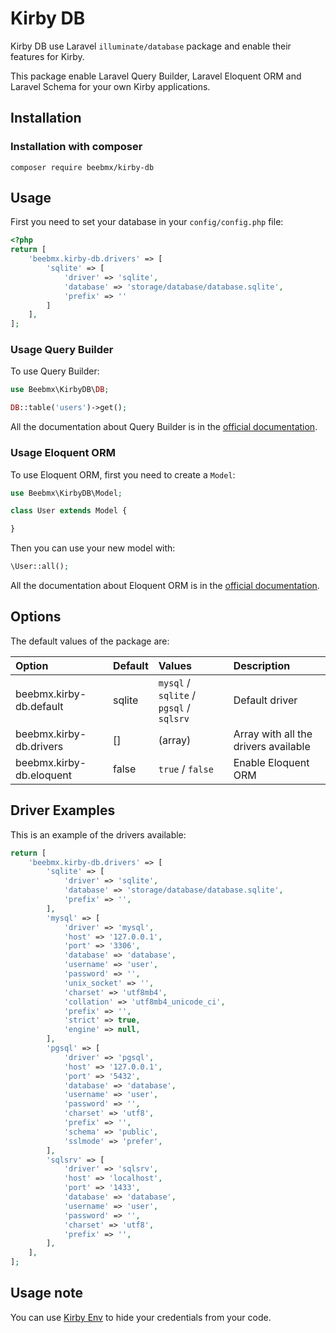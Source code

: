 # Kirby DB

Kirby DB use Laravel `illuminate/database` package and enable their features for Kirby.

This package enable Laravel Query Builder, Laravel Eloquent ORM and Laravel Schema for your own Kirby applications.

## Installation

### Installation with composer

```ssh
composer require beebmx/kirby-db
```

## Usage

First you need to set your database in your `config/config.php` file:

```php
<?php
return [
    'beebmx.kirby-db.drivers' => [
        'sqlite' => [
            'driver' => 'sqlite',
            'database' => 'storage/database/database.sqlite',
            'prefix' => ''
        ]
    ],
];
```

### Usage Query Builder
To use Query Builder:

```php
use Beebmx\KirbyDB\DB;

DB::table('users')->get();
```

All the documentation about Query Builder is in the [official documentation](https://laravel.com/docs/master/queries).

### Usage Eloquent ORM

To use Eloquent ORM, first you need to create a `Model`:

```php
use Beebmx\KirbyDB\Model;

class User extends Model {

}

```

Then you can use your new model with:

```php
\User::all();
```

All the documentation about Eloquent ORM is in the [official documentation](https://laravel.com/docs/master/eloquent).

## Options

The default values of the package are:

| Option | Default | Values | Description |
|:--|:--|:--|:--|
| beebmx.kirby-db.default | sqlite | `mysql` / `sqlite` / `pgsql` / `sqlsrv` | Default driver |
| beebmx.kirby-db.drivers | [] | (array) | Array with all the drivers available |
| beebmx.kirby-db.eloquent | false | `true` / `false` | Enable Eloquent ORM |

## Driver Examples

This is an example of the drivers available:

```php
return [
    'beebmx.kirby-db.drivers' => [
        'sqlite' => [
            'driver' => 'sqlite',
            'database' => 'storage/database/database.sqlite',
            'prefix' => '',
        ],
        'mysql' => [
            'driver' => 'mysql',
            'host' => '127.0.0.1',
            'port' => '3306',
            'database' => 'database',
            'username' => 'user',
            'password' => '',
            'unix_socket' => '',
            'charset' => 'utf8mb4',
            'collation' => 'utf8mb4_unicode_ci',
            'prefix' => '',
            'strict' => true,
            'engine' => null,
        ],
        'pgsql' => [
            'driver' => 'pgsql',
            'host' => '127.0.0.1',
            'port' => '5432',
            'database' => 'database',
            'username' => 'user',
            'password' => '',
            'charset' => 'utf8',
            'prefix' => '',
            'schema' => 'public',
            'sslmode' => 'prefer',
        ],
        'sqlsrv' => [
            'driver' => 'sqlsrv',
            'host' => 'localhost',
            'port' => '1433',
            'database' => 'database',
            'username' => 'user',
            'password' => '',
            'charset' => 'utf8',
            'prefix' => '',
        ],
    ],
];
```

## Usage note

You can use [Kirby Env](https://github.com/beebmx/kirby-env) to hide your credentials from your code.
